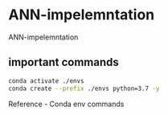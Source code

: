 # ANN-impelemntation
ANN-impelemntation
## important commands
``` bash
conda activate ./envs
conda create --prefix ./envs python=3.7 -y
```

Reference -
Conda env commands
